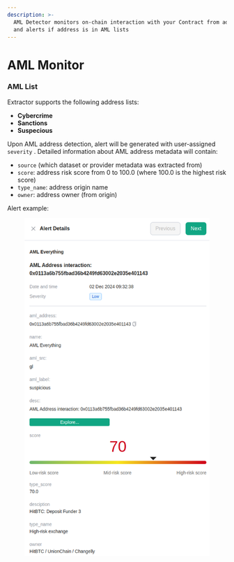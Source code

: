 ```yaml
---
description: >-
  AML Detector monitors on-chain interaction with your Contract from addresses
  and alerts if address is in AML lists
---
```


# AML Monitor

### AML List

Extractor supports the following address lists:

* **Cybercrime**
* **Sanctions**
* **Suspecious**

Upon AML address detection, alert will be generated with user-assigned `severity` . Detailed information about AML address metadata will contain:

* `source` (which dataset or provider metadata was extracted from)
* `score`: address risk score from 0 to 100.0 (where 100.0 is the highest risk score)
* `type_name`: address origin name
* `owner`: address owner (from origin)

Alert example:

<figure><img src="../../.gitbook/assets/image (2).png" alt=""><figcaption></figcaption></figure>

